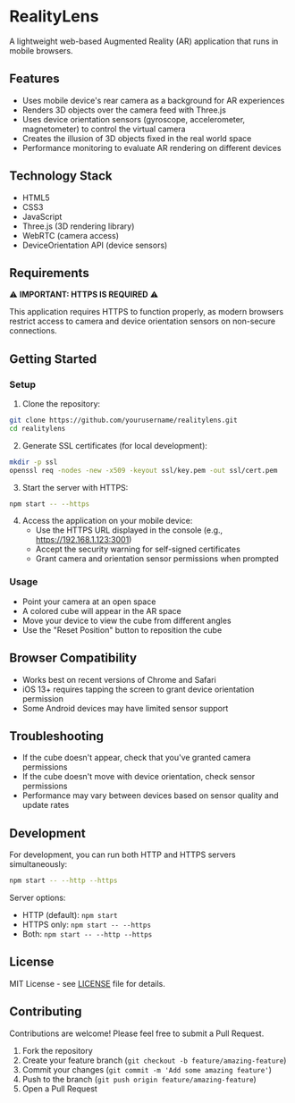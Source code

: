 # RealityLens

A lightweight web-based Augmented Reality (AR) application that runs in mobile browsers.

## Features

- Uses mobile device's rear camera as a background for AR experiences
- Renders 3D objects over the camera feed with Three.js
- Uses device orientation sensors (gyroscope, accelerometer, magnetometer) to control the virtual camera
- Creates the illusion of 3D objects fixed in the real world space
- Performance monitoring to evaluate AR rendering on different devices

## Technology Stack

- HTML5
- CSS3
- JavaScript
- Three.js (3D rendering library)
- WebRTC (camera access)
- DeviceOrientation API (device sensors)

## Requirements

⚠️ **IMPORTANT: HTTPS IS REQUIRED** ⚠️

This application requires HTTPS to function properly, as modern browsers restrict access to camera and device orientation sensors on non-secure connections.

## Getting Started

### Setup

1. Clone the repository:
```bash
git clone https://github.com/yourusername/realitylens.git
cd realitylens
```

2. Generate SSL certificates (for local development):
```bash
mkdir -p ssl
openssl req -nodes -new -x509 -keyout ssl/key.pem -out ssl/cert.pem
```

3. Start the server with HTTPS:
```bash
npm start -- --https
```

4. Access the application on your mobile device:
   - Use the HTTPS URL displayed in the console (e.g., https://192.168.1.123:3001)
   - Accept the security warning for self-signed certificates
   - Grant camera and orientation sensor permissions when prompted

### Usage

- Point your camera at an open space
- A colored cube will appear in the AR space
- Move your device to view the cube from different angles
- Use the "Reset Position" button to reposition the cube

## Browser Compatibility

- Works best on recent versions of Chrome and Safari
- iOS 13+ requires tapping the screen to grant device orientation permission
- Some Android devices may have limited sensor support

## Troubleshooting

- If the cube doesn't appear, check that you've granted camera permissions
- If the cube doesn't move with device orientation, check sensor permissions
- Performance may vary between devices based on sensor quality and update rates

## Development

For development, you can run both HTTP and HTTPS servers simultaneously:

```bash
npm start -- --http --https
```

Server options:
- HTTP (default): `npm start`
- HTTPS only: `npm start -- --https`
- Both: `npm start -- --http --https`

## License

MIT License - see [LICENSE](LICENSE) file for details.

## Contributing

Contributions are welcome! Please feel free to submit a Pull Request.

1. Fork the repository
2. Create your feature branch (`git checkout -b feature/amazing-feature`)
3. Commit your changes (`git commit -m 'Add some amazing feature'`)
4. Push to the branch (`git push origin feature/amazing-feature`)
5. Open a Pull Request 